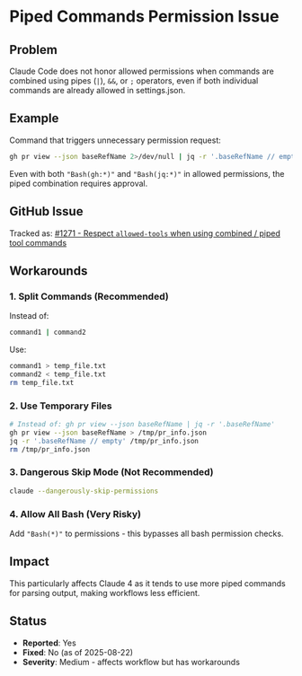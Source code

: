 # Piped Commands Permission Issue

## Problem
Claude Code does not honor allowed permissions when commands are combined using pipes (`|`), `&&`, or `;` operators, even if both individual commands are already allowed in settings.json.

## Example
Command that triggers unnecessary permission request:
```bash
gh pr view --json baseRefName 2>/dev/null | jq -r '.baseRefName // empty'
```

Even with both `"Bash(gh:*)"` and `"Bash(jq:*)"` in allowed permissions, the piped combination requires approval.

## GitHub Issue
Tracked as: [#1271 - Respect `allowed-tools` when using combined / piped tool commands](https://github.com/anthropics/claude-code/issues/1271)

## Workarounds

### 1. Split Commands (Recommended)
Instead of:
```bash
command1 | command2
```

Use:
```bash
command1 > temp_file.txt
command2 < temp_file.txt
rm temp_file.txt
```

### 2. Use Temporary Files
```bash
# Instead of: gh pr view --json baseRefName | jq -r '.baseRefName'
gh pr view --json baseRefName > /tmp/pr_info.json
jq -r '.baseRefName // empty' /tmp/pr_info.json
rm /tmp/pr_info.json
```

### 3. Dangerous Skip Mode (Not Recommended)
```bash
claude --dangerously-skip-permissions
```

### 4. Allow All Bash (Very Risky)
Add `"Bash(*)"` to permissions - this bypasses all bash permission checks.

## Impact
This particularly affects Claude 4 as it tends to use more piped commands for parsing output, making workflows less efficient.

## Status
- **Reported**: Yes
- **Fixed**: No (as of 2025-08-22)
- **Severity**: Medium - affects workflow but has workarounds